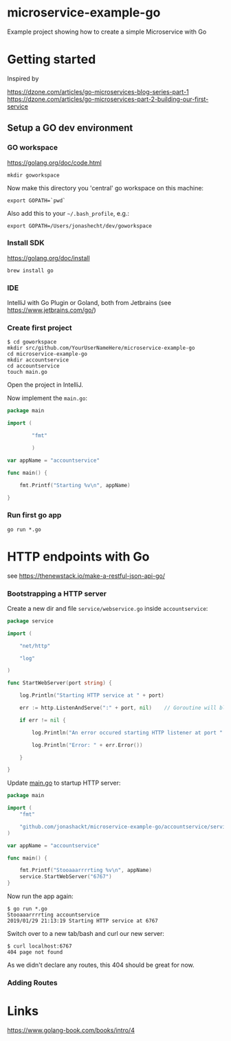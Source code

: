 # microservice-example-go
Example project showing how to create a simple Microservice with Go


# Getting started

Inspired by

https://dzone.com/articles/go-microservices-blog-series-part-1
https://dzone.com/articles/go-microservices-part-2-building-our-first-service

## Setup a GO dev environment

### GO workspace

https://golang.org/doc/code.html

`mkdir goworkspace`

Now make this directory you 'central' go workspace on this machine:

```
export GOPATH=`pwd`
```

Also add this to your `~/.bash_profile`, e.g.:

`export GOPATH=/Users/jonashecht/dev/goworkspace`


### Install SDK

https://golang.org/doc/install

`brew install go` 

### IDE

IntelliJ with Go Plugin or Goland, both from Jetbrains (see https://www.jetbrains.com/go/)

### Create first project

```
$ cd goworkspace
mkdir src/github.com/YourUserNameHere/microservice-example-go
cd microservice-example-go
mkdir accountservice
cd accountservice
touch main.go
```

Open the project in IntelliJ.

Now implement the `main.go`:

```go
package main

import (

        "fmt"

        )

var appName = "accountservice"

func main() {

    fmt.Printf("Starting %v\n", appName)

}
```

### Run first go app

```
go run *.go
```

# HTTP endpoints with Go

see https://thenewstack.io/make-a-restful-json-api-go/


### Bootstrapping a HTTP server

Create a new dir and file `service/webservice.go` inside `accountservice`:

```go
package service

import (

	"net/http"

	"log"

)

func StartWebServer(port string) {

	log.Println("Starting HTTP service at " + port)

	err := http.ListenAndServe(":" + port, nil)    // Goroutine will block here

	if err != nil {

		log.Println("An error occured starting HTTP listener at port " + port)

		log.Println("Error: " + err.Error())

	}

}
```

Update [main.go](accountservice/main.go) to startup HTTP server:

```go
package main

import (
	"fmt"

	"github.com/jonashackt/microservice-example-go/accountservice/service"
)

var appName = "accountservice"

func main() {

	fmt.Printf("Stooaaarrrrting %v\n", appName)
	service.StartWebServer("6767")
}
```

Now run the app again:

```
$ go run *.go
Stooaaarrrrting accountservice
2019/01/29 21:13:19 Starting HTTP service at 6767
```

Switch over to a new tab/bash and curl our new server:

```
$ curl localhost:6767
404 page not found
```

As we didn't declare any routes, this 404 should be great for now.


### Adding Routes



# Links

https://www.golang-book.com/books/intro/4


